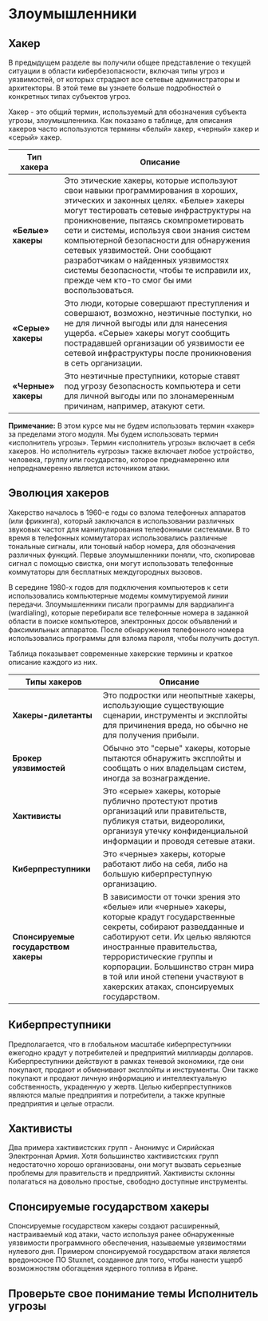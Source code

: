 # Злоумышленники

<!-- 3.2.1 -->
## Хакер
В предыдущем разделе вы получили общее представление о текущей ситуации в области кибербезопасности, включая типы угроз и уязвимостей, от которых страдают все сетевые администраторы и архитекторы. В этой теме вы узнаете больше подробностей о конкретных типах субъектов угроз.

Хакер - это общий термин, используемый для обозначения субъекта угрозы, злоумышленника. Как показано в таблице, для описания хакеров часто используются термины «белый» хакер, «черный» хакер и «серый» хакер.

**Тип хакера** | **Описание**
-------------------|--------------
**«Белые» хакеры** | Это этические хакеры, которые используют свои навыки программирования в хороших, этических и законных целях. «Белые» хакеры могут тестировать сетевые инфраструктуры на проникновение, пытаясь скомпрометировать сети и системы, используя свои знания систем компьютерной безопасности для обнаружения сетевых уязвимостей. Они сообщают разработчикам о найденных уязвимостях системы безопасности, чтобы те исправили их, прежде чем кто-то смог бы ими воспользоваться.
**«Серые» хакеры** | Это люди, которые совершают преступления и совершают, возможно, неэтичные поступки, но не для личной выгоды или для нанесения ущерба. «Серые» хакеры могут сообщить пострадавшей организации об уязвимости ее сетевой инфраструктуры после проникновения в сеть организации.
**«Черные» хакеры** | Это неэтичные преступники, которые ставят под угрозу безопасность компьютера и сети для личной выгоды или по злонамеренным причинам, например, атакуют сети.

**Примечание:** В этом курсе мы не будем использовать термин «хакер» за пределами этого модуля. Мы будем использовать термин «исполнитель угрозы». Термин «исполнитель угрозы» включает в себя хакеров. Но исполнитель «угрозы» также включает любое устройство, человека, группу или государство, которое преднамеренно или непреднамеренно является источником атаки.

<!-- 3.2.2 -->
## Эволюция хакеров
Хакерство началось в 1960-е годы со взлома телефонных аппаратов (или фрикинга), который заключался в использовании различных звуковых частот для манипулирования телефонными системами. В то время в телефонных коммутаторах использовались различные тональные сигналы, или тоновый набор номера, для обозначения различных функций. Первые злоумышленники поняли, что, скопировав сигнал с помощью свистка, они могут использовать телефонные коммутаторы для бесплатных междугородных вызовов.

В середине 1980-х годов для подключения компьютеров к сети использовались компьютерные модемы коммутируемой линии передачи. Злоумышленники писали программы для вардиалинга (wardialing), которые перебирали все телефонные номера в заданной области в поиске компьютеров, электронных досок объявлений и факсимильных аппаратов. После обнаружения телефонного номера использовались программы для взлома пароля, чтобы получить доступ.

Таблица показывает современные хакерские термины и краткое описание каждого из них. 

**Типы хакеров** | **Описание**
-------------------|--------------
**Хакеры-дилетанты** | Это подростки или неопытные хакеры, использующие существующие сценарии, инструменты и эксплойты для причинения вреда, но обычно не для получения прибыли.
**Брокер уязвимостей** | Обычно это "серые" хакеры, которые пытаются обнаружить эксплойты и сообщать о них владельцам систем, иногда за вознаграждение.
**Хактивисты** | Это «серые» хакеры, которые публично протестуют против организаций или правительств, публикуя статьи, видеоролики, организуя утечку конфиденциальной информации и проводя сетевые атаки.
**Киберпреступники** | Это «черные» хакеры, которые работают либо на себя, либо на большую киберпреступную организацию.
**Спонсируемые государством хакеры** | В зависимости от точки зрения это «белые» или «черные» хакеры, которые крадут государственные секреты, собирают разведданные и саботируют сети. Их целью являются иностранные правительства, террористические группы и корпорации. Большинство стран мира в той или иной степени участвуют в хакерских атаках, спонсируемых государством.

<!-- 3.2.3 -->
## Киберпреступники
Предполагается, что в глобальном масштабе киберпреступники ежегодно крадут у потребителей и предприятий миллиарды долларов. Киберпреступники действуют в рамках теневой экономики, где они покупают, продают и обменивают эксплойты и инструменты. Они также покупают и продают личную информацию и интеллектуальную собственность, украденную у жертв. Целью киберпреступников являются малые предприятия и потребители, а также крупные предприятия и целые отрасли.

<!-- 3.2.4 -->
## Хактивисты
Два примера хактивистских групп - Анонимус и Сирийская Электронная Армия. Хотя большинство хактивистских групп недостаточно хорошо организованы, они могут вызвать серьезные проблемы для правительств и предприятий. Хактивисты склонны полагаться на довольно простые, свободно доступные инструменты.

<!-- 3.2.5 -->
## Спонсируемые государством хакеры
Спонсируемые государством хакеры создают расширенный, настраиваемый код атаки, часто используя ранее обнаруженные уязвимости программного обеспечения, называемые уязвимостями нулевого дня. Примером спонсируемой государством атаки является вредоносное ПО Stuxnet, созданное для того, чтобы нанести ущерб возможностям обогащения ядерного топлива в Иране.

<!-- 3.2.6 -->
## Проверьте свое понимание темы Исполнитель угрозы

<!-- Тут  квиз 3.2.6 -->